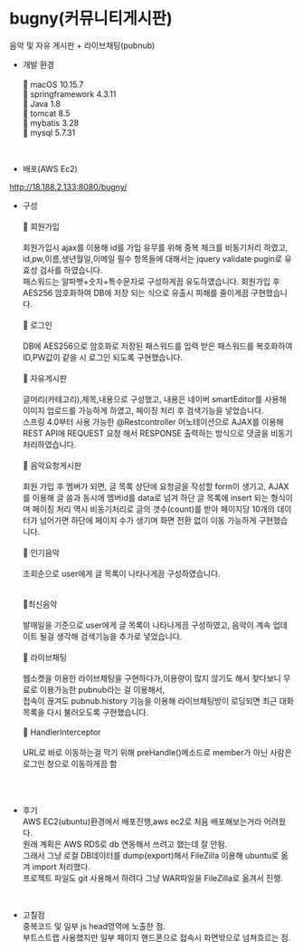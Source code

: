 # bugny(커뮤니티게시판)

음악 및 자유 게시판 + 라이브채팅(pubnub)
<br>

- 개발 환경<br><br>
 macOS 10.15.7<br>
 springframework 4.3.11<br>
 Java 1.8<br>
 tomcat 8.5<br>
 mybatis 3.28<br>
 mysql 5.7.31<br>
<br>

- 배포(AWS Ec2)

http://18.188.2.133:8080/bugny/
<br>

- 구성<br><br>
 회원가입<br><br>
회원가입시 ajax를 이용해 id를 가입 유무를 위해 중복 체크를 비동기처리 하였고,<br>
id,pw,이름,생년월일,이메일 필수 항목들에 대해서는 jquery validate pugin로 유효성 검사를 하였습니다.<br>
패스워드는 알파벳+숫자+특수문자로 구성하게끔 유도하였습니다. 회원가입 후 AES256 암호화하여 DB에 저장 되는 식으로 유출시 피해를 줄이게끔 구현했습니다.<br><br>
 로그인<br><br>
DB에 AES256으로 암호화로 저장된 패스워드를 입력 받은 패스워드를 복호화하여 ID,PW값이 같을 시 로그인 되도록 구현했습니다.<br><br>
 자유게시판<br><br>
글머리(카테고리),제목,내용으로 구성했고, 내용은 네이버 smartEditor를 사용해 이미지 업로드를 가능하게 하였고, 페이징 처리 후 검색기능을 넣었습니다. <br>
스프링 4.0부터 사용 가능한 @Restcontroller 어노테이션으로 AJAX를 이용해 REST API에 REQUEST 요청 해서 RESPONSE 출력하는 방식으로 댓글을 비동기 처리하였습니다.<br><br>
 음악요청게시판<br><br>
회원 가입 후 멤버가 되면, 글 목록 상단에 요청글을 작성할 form이 생기고, AJAX를 이용해 글 씀과 동시에 멤버id를 data로 넘겨 하단 글 목록에 insert 되는 형식이며
페이징 처리 역시 비동기처리로 글의 갯수(count)를 받아 페이지당 10개의 데이터가 넘어가면 하단에 페이지 수가 생기며 화면 전환 없이 이동 가능하게 구현했습니다.<br><br>
 인기음악<br><br>
조회순으로 user에게 글 목록이 나타나게끔 구성하였습니다.<br><br>  
 최신음악<br><br>
발매일을 기준으로 user에게 글 목록이 나타나게끔 구성하였고, 음악이 계속 업데이트 될걸 생각해 검색기능을 추가로 넣었습니다.<br><br>
 라이브채팅<br><br>
웹소켓을 이용한 라이브채팅을 구현하다가,이용량이 많지 않기도 해서 찾다보니 무료로 이용가능한 pubnub라는 걸 이용해서,<br>
접속이 끊겨도 pubnub.history 기능을 이용해 라이브채팅방이 로딩되면 최근 대화 목록을 다시 불러오도록 구현했습니다.<br><br>
 HandlerInterceptor<br><br>
URL로 바로 이동하는걸 막기 위해 preHandle()메소드로 member가 아닌 사람은 로그인 창으로 이동하게끔 함<br>

<br><br>


- 후기<br>
AWS EC2(ubuntu)환경에서 배포진행,aws ec2로 처음 배포해보는거라 어려웠다.<br>
원래 계획은 AWS RDS로 db 연동해서 쓰려고 했는데 잘 안됨.<br>
그래서 그냥 로컬 DB데이터를 dump(export)해서 FileZilla 이용해 ubuntu로 옮겨 import 처리했다.<br>
프로젝트 파일도 git 사용해서 하려다 그냥 WAR파일을 FileZilla로 옮겨서 진행.<br>
<br>

- 고칠점<br>
중복코드 및 일부 js head영역에 노출한 점.<br>
부트스트랩 사용했지만 일부 페이지 핸드폰으로 접속시 화면밖으로 넘쳐흐르는 점.<br>
